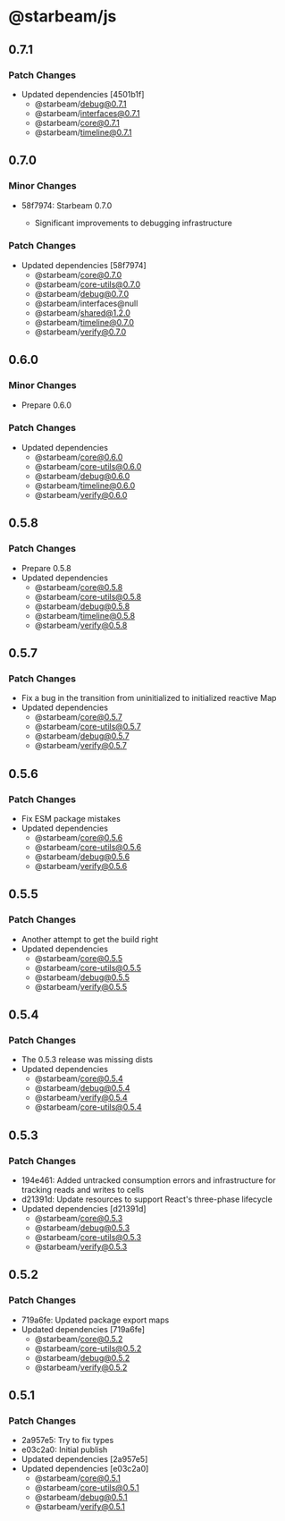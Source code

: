 # @starbeam/js

## 0.7.1

### Patch Changes

- Updated dependencies [4501b1f]
  - @starbeam/debug@0.7.1
  - @starbeam/interfaces@0.7.1
  - @starbeam/core@0.7.1
  - @starbeam/timeline@0.7.1

## 0.7.0

### Minor Changes

- 58f7974: Starbeam 0.7.0

  - Significant improvements to debugging infrastructure

### Patch Changes

- Updated dependencies [58f7974]
  - @starbeam/core@0.7.0
  - @starbeam/core-utils@0.7.0
  - @starbeam/debug@0.7.0
  - @starbeam/interfaces@null
  - @starbeam/shared@1.2.0
  - @starbeam/timeline@0.7.0
  - @starbeam/verify@0.7.0

## 0.6.0

### Minor Changes

- Prepare 0.6.0

### Patch Changes

- Updated dependencies
  - @starbeam/core@0.6.0
  - @starbeam/core-utils@0.6.0
  - @starbeam/debug@0.6.0
  - @starbeam/timeline@0.6.0
  - @starbeam/verify@0.6.0

## 0.5.8

### Patch Changes

- Prepare 0.5.8
- Updated dependencies
  - @starbeam/core@0.5.8
  - @starbeam/core-utils@0.5.8
  - @starbeam/debug@0.5.8
  - @starbeam/timeline@0.5.8
  - @starbeam/verify@0.5.8

## 0.5.7

### Patch Changes

- Fix a bug in the transition from uninitialized to initialized reactive Map
- Updated dependencies
  - @starbeam/core@0.5.7
  - @starbeam/core-utils@0.5.7
  - @starbeam/debug@0.5.7
  - @starbeam/verify@0.5.7

## 0.5.6

### Patch Changes

- Fix ESM package mistakes
- Updated dependencies
  - @starbeam/core@0.5.6
  - @starbeam/core-utils@0.5.6
  - @starbeam/debug@0.5.6
  - @starbeam/verify@0.5.6

## 0.5.5

### Patch Changes

- Another attempt to get the build right
- Updated dependencies
  - @starbeam/core@0.5.5
  - @starbeam/core-utils@0.5.5
  - @starbeam/debug@0.5.5
  - @starbeam/verify@0.5.5

## 0.5.4

### Patch Changes

- The 0.5.3 release was missing dists
- Updated dependencies
  - @starbeam/core@0.5.4
  - @starbeam/debug@0.5.4
  - @starbeam/verify@0.5.4
  - @starbeam/core-utils@0.5.4

## 0.5.3

### Patch Changes

- 194e461: Added untracked consumption errors and infrastructure for tracking reads and writes to cells
- d21391d: Update resources to support React's three-phase lifecycle
- Updated dependencies [d21391d]
  - @starbeam/core@0.5.3
  - @starbeam/debug@0.5.3
  - @starbeam/core-utils@0.5.3
  - @starbeam/verify@0.5.3

## 0.5.2

### Patch Changes

- 719a6fe: Updated package export maps
- Updated dependencies [719a6fe]
  - @starbeam/core@0.5.2
  - @starbeam/core-utils@0.5.2
  - @starbeam/debug@0.5.2
  - @starbeam/verify@0.5.2

## 0.5.1

### Patch Changes

- 2a957e5: Try to fix types
- e03c2a0: Initial publish
- Updated dependencies [2a957e5]
- Updated dependencies [e03c2a0]
  - @starbeam/core@0.5.1
  - @starbeam/core-utils@0.5.1
  - @starbeam/debug@0.5.1
  - @starbeam/verify@0.5.1
